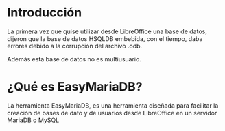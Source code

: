 # Introducción
La primera vez que quise utilizar desde LibreOffice una base de datos, dijeron que la base de datos HSQLDB embebida, con el tiempo, daba errores debido a la corrupción del archivo .odb.

Además esta base de datos no es multiusuario.

# ¿Qué es EasyMariaDB?

La herramienta EasyMariaDB, es una herramienta diseñada para facilitar la creación de bases de dato y de usuarios desde LibreOffice en un servidor MariaDB o MySQL
